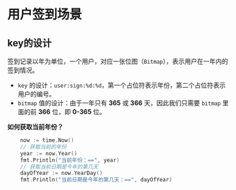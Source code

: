 # 用户签到场景

##  key的设计

签到记录以年为单位，一个用户，对应一张位图（`Bitmap`），表示用户在一年内的签到情况。

- `key` 的设计：`user:sign:%d:%d`，第一个占位符表示年份，第二个占位符表示用户的编号。
- `bitmap` 值的设计：由于一年只有 **365** 或 **366** 天，因此我们只需要 `bitmap` 里面的前 **366** 位，即 **0-365** 位。





**如何获取当前年份？**

~~~go
	now := time.Now()
	// 获取当前的年份
	year := now.Year()
	fmt.Println("当前年份：==", year)
	// 获取当前日期是今年的第几天
	dayOfYear := now.YearDay()
	fmt.Println("当前日期是今年的第几天：==", dayOfYear)
~~~

